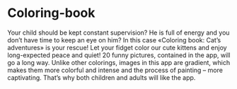 Coloring-book
=============

Your child should be kept constant supervision? He is full of energy and you don’t have time to keep an eye on him? In this case «Coloring book: Cat’s adventures» is your rescue! Let your fidget color our cute kittens and enjoy long-expected peace and quiet! 20 funny pictures, contained in the app, will go a long way. Unlike other colorings, images in this app are gradient, which makes them more colorful and intense and the process of painting – more captivating. That’s why both children and adults will like the app.

